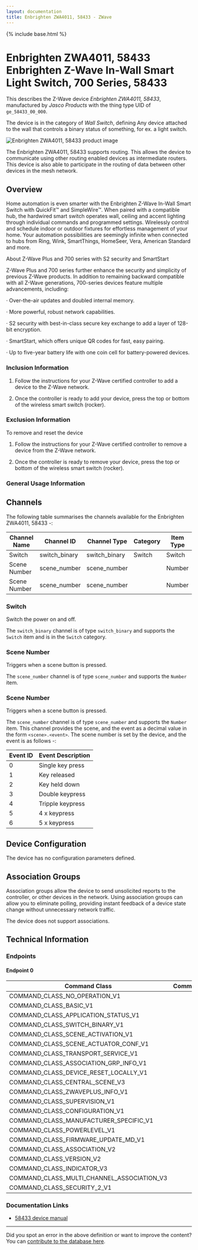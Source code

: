 ```yaml
---
layout: documentation
title: Enbrighten ZWA4011, 58433 - ZWave
---
```


{% include base.html %}

# Enbrighten ZWA4011, 58433 Enbrighten Z-Wave In-Wall Smart Light Switch, 700 Series, 58433
This describes the Z-Wave device *Enbrighten ZWA4011, 58433*, manufactured by *Jasco Products* with the thing type UID of ```ge_58433_00_000```.

The device is in the category of *Wall Switch*, defining Any device attached to the wall that controls a binary status of something, for ex. a light switch.

![Enbrighten ZWA4011, 58433 product image](https://opensmarthouse.org/zwavedatabase/1669/image/)


The Enbrighten ZWA4011, 58433 supports routing. This allows the device to communicate using other routing enabled devices as intermediate routers.  This device is also able to participate in the routing of data between other devices in the mesh network.

## Overview

Home automation is even smarter with the Enbrighten Z-Wave In-Wall Smart Switch with QuickFit™ and SimpleWire™. When paired with a compatible hub, the hardwired smart switch operates wall, ceiling and accent lighting through individual commands and programmed settings. Wirelessly control and schedule indoor or outdoor fixtures for effortless management of your home. Your automation possibilities are seemingly infinite when connected to hubs from Ring, Wink, SmartThings, HomeSeer, Vera, American Standard and more.

About Z-Wave Plus and 700 series with S2 security and SmartStart

Z-Wave Plus and 700 series further enhance the security and simplicity of previous Z-Wave products. In addition to remaining backward compatible with all Z-Wave generations, 700-series devices feature multiple advancements, including:

· Over-the-air updates and doubled internal memory.

· More powerful, robust network capabilities.

· S2 security with best-in-class secure key exchange to add a layer of 128-bit encryption.

· SmartStart, which offers unique QR codes for fast, easy pairing.

· Up to five-year battery life with one coin cell for battery-powered devices.

### Inclusion Information

1. Follow the instructions for your Z-Wave certified controller to add a device to the Z-Wave network.

2. Once the controller is ready to add your device, press the top or bottom of the wireless smart switch (rocker).

### Exclusion Information

To remove and reset the device

1. Follow the instructions for your Z-Wave certified controller to remove a device from the Z-Wave network.

2. Once the controller is ready to remove your device, press the top or bottom of the wireless smart switch (rocker).

### General Usage Information



## Channels

The following table summarises the channels available for the Enbrighten ZWA4011, 58433 -:

| Channel Name | Channel ID | Channel Type | Category | Item Type |
|--------------|------------|--------------|----------|-----------|
| Switch | switch_binary | switch_binary | Switch | Switch | 
| Scene Number | scene_number | scene_number |  | Number | 
| Scene Number | scene_number | scene_number |  | Number | 

### Switch
Switch the power on and off.

The ```switch_binary``` channel is of type ```switch_binary``` and supports the ```Switch``` item and is in the ```Switch``` category.

### Scene Number
Triggers when a scene button is pressed.

The ```scene_number``` channel is of type ```scene_number``` and supports the ```Number``` item.

### Scene Number
Triggers when a scene button is pressed.

The ```scene_number``` channel is of type ```scene_number``` and supports the ```Number``` item.
This channel provides the scene, and the event as a decimal value in the form ```<scene>.<event>```. The scene number is set by the device, and the event is as follows -:

| Event ID | Event Description  |
|----------|--------------------|
| 0        | Single key press   |
| 1        | Key released       |
| 2        | Key held down      |
| 3        | Double keypress    |
| 4        | Tripple keypress   |
| 5        | 4 x keypress       |
| 6        | 5 x keypress       |



## Device Configuration

The device has no configuration parameters defined.

## Association Groups

Association groups allow the device to send unsolicited reports to the controller, or other devices in the network. Using association groups can allow you to eliminate polling, providing instant feedback of a device state change without unnecessary network traffic.

The device does not support associations.
## Technical Information

### Endpoints

#### Endpoint 0

| Command Class | Comment |
|---------------|---------|
| COMMAND_CLASS_NO_OPERATION_V1| |
| COMMAND_CLASS_BASIC_V1| |
| COMMAND_CLASS_APPLICATION_STATUS_V1| |
| COMMAND_CLASS_SWITCH_BINARY_V1| |
| COMMAND_CLASS_SCENE_ACTIVATION_V1| |
| COMMAND_CLASS_SCENE_ACTUATOR_CONF_V1| |
| COMMAND_CLASS_TRANSPORT_SERVICE_V1| |
| COMMAND_CLASS_ASSOCIATION_GRP_INFO_V1| |
| COMMAND_CLASS_DEVICE_RESET_LOCALLY_V1| |
| COMMAND_CLASS_CENTRAL_SCENE_V3| |
| COMMAND_CLASS_ZWAVEPLUS_INFO_V1| |
| COMMAND_CLASS_SUPERVISION_V1| |
| COMMAND_CLASS_CONFIGURATION_V1| |
| COMMAND_CLASS_MANUFACTURER_SPECIFIC_V1| |
| COMMAND_CLASS_POWERLEVEL_V1| |
| COMMAND_CLASS_FIRMWARE_UPDATE_MD_V1| |
| COMMAND_CLASS_ASSOCIATION_V2| |
| COMMAND_CLASS_VERSION_V2| |
| COMMAND_CLASS_INDICATOR_V3| |
| COMMAND_CLASS_MULTI_CHANNEL_ASSOCIATION_V3| |
| COMMAND_CLASS_SECURITY_2_V1| |

### Documentation Links

* [58433 device manual](https://opensmarthouse.org/zwavedatabase/1669/reference/58433_qsg_v2.pdf)

---

Did you spot an error in the above definition or want to improve the content?
You can [contribute to the database here](https://opensmarthouse.org/zwavedatabase/1669).
